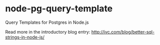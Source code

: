 # node-pg-query-template

Query Templates for Postgres in Node.js

Read more in the introductory blog entry:
http://ivc.com/blog/better-sql-strings-in-node-js/
